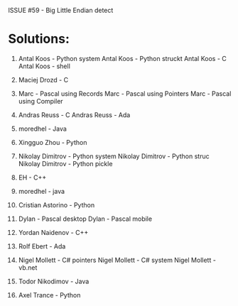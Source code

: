 ISSUE #59 - Big Little Endian detect

Solutions:
===

1. Antal Koos - Python system
   Antal Koos - Python struckt
   Antal Koos - C
   Antal Koos - shell

2. Maciej Drozd	- C

3. Marc - Pascal using Records
   Marc - Pascal using Pointers
   Marc - Pascal using Compiler

4. Andras Reuss - C
   Andras Reuss - Ada

5. moredhel - Java

6. Xingguo Zhou - Python

7. Nikolay Dimitrov - Python system
   Nikolay Dimitrov - Python struc
   Nikolay Dimitrov - Python pickle

8. EH - C++

9. moredhel - java

10. Cristian Astorino - Python

11. Dylan - Pascal desktop
    Dylan - Pascal mobile

12. Yordan Naidenov - C++

13. Rolf Ebert - Ada

14. Nigel Mollett - C# pointers
    Nigel Mollett - C# system
    Nigel Mollett - vb.net

15. Todor Nikodimov - Java

16. Axel Trance - Python

